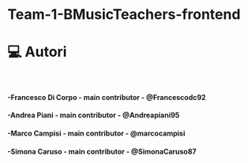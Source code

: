 # Team-1-BMusicTeachers-frontend

<h1 align="left">💻 Autori</h1>

<br>

<h4 color="red">-Francesco Di Corpo - main contributor - @Francescodc92</h4>
<h4 color="yellowe">-Andrea Piani - main contributor - @Andreapiani95</h4>
<h4 color="green">-Marco Campisi - main contributor - @marcocampisi</h4>
<h4 color="pink">-Simona Caruso - main contributor - @SimonaCaruso87</h4>


